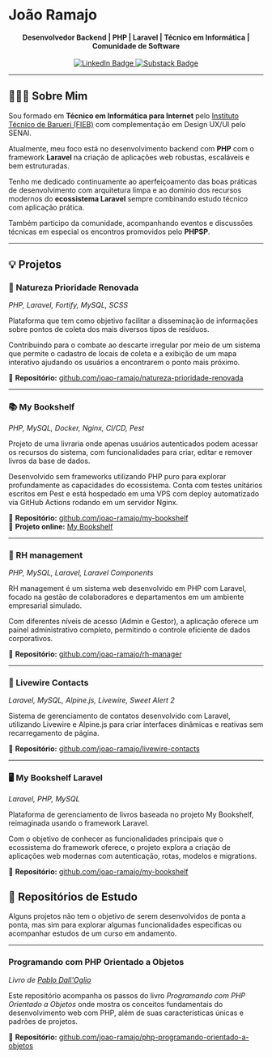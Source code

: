 # João Ramajo
<div align='center'>
    <span><strong>Desenvolvedor Backend | PHP | Laravel | Técnico em Informática | Comunidade de Software</strong></span>
    <br>
    <br>

<a href="https://www.linkedin.com/in/joao-ramajo/">
  <img src="https://img.shields.io/badge/Linkedin-323330?style=for-the-badge&logo=Linkedin&logoColor=blue" alt="LinkedIn Badge" />
</a><a href="https://jramajo.vercel.app/"><img src="https://img.shields.io/badge/Meu Site-323330?style=for-the-badge" alt="Substack Badge" />
</a>

</div>

--- 

## 👨🏼‍💻 Sobre Mim 

Sou formado em  **Técnico em Informática para Internet** pelo [Instituto Técnico de Barueri (FIEB)](https://fieb.edu.br/curso/) com complementação em Design UX/UI pelo SENAI.

Atualmente, meu foco está no desenvolvimento backend com **PHP** com o framework **Laravel** na criação de aplicações web robustas, escaláveis e bem estruturadas. 

Tenho me dedicado continuamente ao aperfeiçoamento das boas práticas de desenvolvimento com arquitetura limpa e ao domínio dos recursos modernos do **ecossistema Laravel** sempre combinando estudo técnico com aplicação prática.

Também participo da comunidade, acompanhando eventos e discussões técnicas em especial os encontros promovidos pelo **PHPSP**.

---

## 💡 Projetos

### 🌱 Natureza Prioridade Renovada  
*PHP, Laravel, Fortify, MySQL, SCSS*

Plataforma que tem como objetivo facilitar a disseminação de informações sobre pontos de coleta dos mais diversos tipos de resíduos.

Contribuindo para o combate ao descarte irregular por meio de um sistema que permite o cadastro de locais de coleta e a exibição de um mapa interativo ajudando os usuários a encontrarem o ponto mais próximo.

🔗 **Repositório:** [github.com/joao-ramajo/natureza-prioridade-renovada](https://github.com/joao-ramajo/natureza-prioridade-renovada)

---

### 📚 My Bookshelf  
*PHP, MySQL, Docker, Nginx, CI/CD, Pest*

Projeto de uma livraria onde apenas usuários autenticados podem acessar os recursos do sistema, com funcionalidades para criar, editar e remover livros da base de dados.

Desenvolvido sem frameworks utilizando PHP puro para explorar profundamente as capacidades do ecossistema. Conta com testes unitários escritos em Pest e está hospedado em uma VPS com deploy automatizado via GitHub Actions rodando em um servidor Nginx.

🔗 **Repositório:** [github.com/joao-ramajo/my-bookshelf](https://github.com/joao-ramajo/my-bookshelf)  
🚀 **Projeto online:** [My Bookshelf](https://lacambookshelf.ddns.net/)

---

### 👥 RH management
*PHP, MySQL, Laravel, Laravel Components*

RH management é um sistema web desenvolvido em PHP com Laravel, focado na gestão de colaboradores e departamentos em um ambiente empresarial simulado. 

Com diferentes níveis de acesso (Admin e Gestor), a aplicação oferece um painel administrativo completo, permitindo o controle eficiente de dados corporativos.

🔗 **Repositório:** [github.com/joao-ramajo/rh-manager](https://github.com/joao-ramajo/rh-manager) 

--- 

### 📇 Livewire Contacts
*Laravel, MySQL, Alpine.js, Livewire, Sweet Alert 2*

 Sistema de gerenciamento de contatos desenvolvido com Laravel, utilizando Livewire e Alpine.js para criar interfaces dinâmicas e reativas sem recarregamento de página.

🔗 **Repositório:** [github.com/joao-ramajo/livewire-contacts](https://github.com/joao-ramajo/livewire-contacts) 

---

### 🖥️ My Bookshelf Laravel 
*Laravel, PHP, MySQL* 

Plataforma de gerenciamento de livros baseada no projeto My Bookshelf, reimaginada usando o framework Laravel.

Com o objetivo de conhecer as funcionalidades principais que o ecossistema do framework oferece, o projeto explora a criação de aplicações web modernas com autenticação, rotas, modelos e migrations.

🔗 **Repositório:** [github.com/joao-ramajo/my-bookshelf](https://github.com/joao-ramajo/my-bookshelf-laravel)  


## 📝 Repositórios de Estudo

Alguns projetos não tem o objetivo de serem desenvolvidos de ponta a ponta, mas sim para explorar algumas funcionalidades especificas ou acompanhar estudos de um curso em andamento.

--- 

### Programando com PHP Orientado a Objetos 
*Livro de [Pablo Dall'Oglio](https://php.com.br/)*

Este repositório acompanha os passos do livro *Programando com PHP Orientado a Objetos* onde mostra os conceitos fundamentais do desenvolvimento web com PHP, além de suas características únicas e padrões de projetos.

🔗 **Repositório:** [github.com/joao-ramajo/php-programando-orientado-a-objetos](https://github.com/joao-ramajo/php-programando-orientado-a-objetos)  

